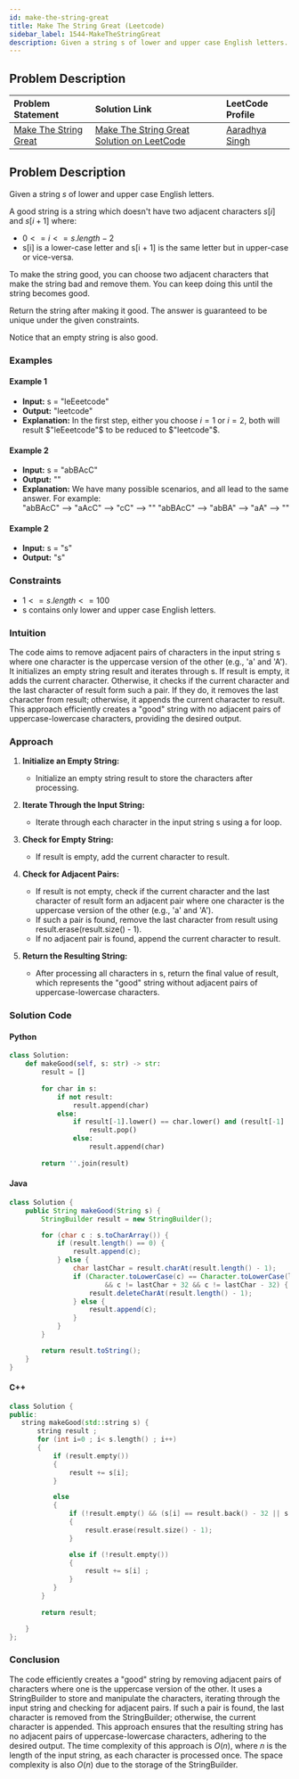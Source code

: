 ```yaml
---
id: make-the-string-great
title: Make The String Great (Leetcode)
sidebar_label: 1544-MakeTheStringGreat
description: Given a string s of lower and upper case English letters.
---
```


## Problem Description

| Problem Statement | Solution Link | LeetCode Profile |
| :---------------- | :------------ | :--------------- |
| [Make The String Great](https://leetcode.com/problems/make-the-string-great/description/) | [Make The String Great Solution on LeetCode](https://leetcode.com/problems/make-the-string-great/solutions) |  [Aaradhya Singh ](https://leetcode.com/u/keira_09/) |


## Problem Description

Given a string $s$ of lower and upper case English letters.

A good string is a string which doesn't have two adjacent characters $s[i]$ and $s[i + 1]$ where:

- $0 <= i <= s.length - 2$
- s[i] is a lower-case letter and s[i + 1] is the same letter but in upper-case or vice-versa.

To make the string good, you can choose two adjacent characters that make the string bad and remove them. You can keep doing this until the string becomes good.

Return the string after making it good. The answer is guaranteed to be unique under the given constraints.

Notice that an empty string is also good.

### Examples

#### Example 1

- **Input:** s = "leEeetcode"
- **Output:** "leetcode"
- **Explanation:** In the first step, either you choose $i = 1$ or $i = 2$, both will result $"leEeetcode"$ to be reduced to $"leetcode"$.


#### Example 2

- **Input:** s = "abBAcC"
- **Output:** ""
- **Explanation:** We have many possible scenarios, and all lead to the same answer. For example: <br />
"abBAcC" --> "aAcC" --> "cC" --> ""
"abBAcC" --> "abBA" --> "aA" --> ""

#### Example 2

- **Input:** s = "s"
- **Output:** "s"


### Constraints


- $1 <= s.length <= 100$
- s contains only lower and upper case English letters.



### Intuition

The code aims to remove adjacent pairs of characters in the input string s where one character is the uppercase version of the other (e.g., 'a' and 'A'). It initializes an empty string result and iterates through s. If result is empty, it adds the current character. Otherwise, it checks if the current character and the last character of result form such a pair. If they do, it removes the last character from result; otherwise, it appends the current character to result. This approach efficiently creates a "good" string with no adjacent pairs of uppercase-lowercase characters, providing the desired output.

### Approach

1. **Initialize an Empty String:**

    - Initialize an empty string result to store the characters after processing.

2. **Iterate Through the Input String:**

    - Iterate through each character in the input string s using a for loop.

3. **Check for Empty String:**

    - If result is empty, add the current character to result.

4. **Check for Adjacent Pairs:**

    - If result is not empty, check if the current character and the last character of result form an adjacent pair where one character is the uppercase version of the other (e.g., 'a' and 'A').
    - If such a pair is found, remove the last character from result using result.erase(result.size() - 1).
    - If no adjacent pair is found, append the current character to result.

5. **Return the Resulting String:**

    - After processing all characters in s, return the final value of result, which represents the "good" string without adjacent pairs of uppercase-lowercase characters.

### Solution Code

#### Python

```py
class Solution:
    def makeGood(self, s: str) -> str:
        result = []
        
        for char in s:
            if not result:
                result.append(char)
            else:
                if result[-1].lower() == char.lower() and (result[-1] != char):
                    result.pop()
                else:
                    result.append(char)
        
        return ''.join(result)
```

#### Java

```java
class Solution {
    public String makeGood(String s) {
        StringBuilder result = new StringBuilder();

        for (char c : s.toCharArray()) {
            if (result.length() == 0) {
                result.append(c);
            } else {
                char lastChar = result.charAt(result.length() - 1);
                if (Character.toLowerCase(c) == Character.toLowerCase(lastChar)
                        && c != lastChar + 32 && c != lastChar - 32) {
                    result.deleteCharAt(result.length() - 1);
                } else {
                    result.append(c);
                }
            }
        }

        return result.toString();
    }
}
```

#### C++

```cpp
class Solution {
public:
   string makeGood(std::string s) {
       string result ;
       for (int i=0 ; i< s.length() ; i++)
       {
           if (result.empty())
           {
               result += s[i];
           }

           else
           {
               if (!result.empty() && (s[i] == result.back() - 32 || s[i] == result.back() + 32))
               {
                   result.erase(result.size() - 1);
               }

               else if (!result.empty())
               {
                   result += s[i] ;
               }
           }
        }
         
        return result;

    }
};
```

### Conclusion

The code efficiently creates a "good" string by removing adjacent pairs of characters where one is the uppercase version of the other. It uses a StringBuilder to store and manipulate the characters, iterating through the input string and checking for adjacent pairs. If such a pair is found, the last character is removed from the StringBuilder; otherwise, the current character is appended. This approach ensures that the resulting string has no adjacent pairs of uppercase-lowercase characters, adhering to the desired output. The time complexity of this approach is $O(n)$, where $n$ is the length of the input string, as each character is processed once. The space complexity is also $O(n)$ due to the storage of the StringBuilder.
